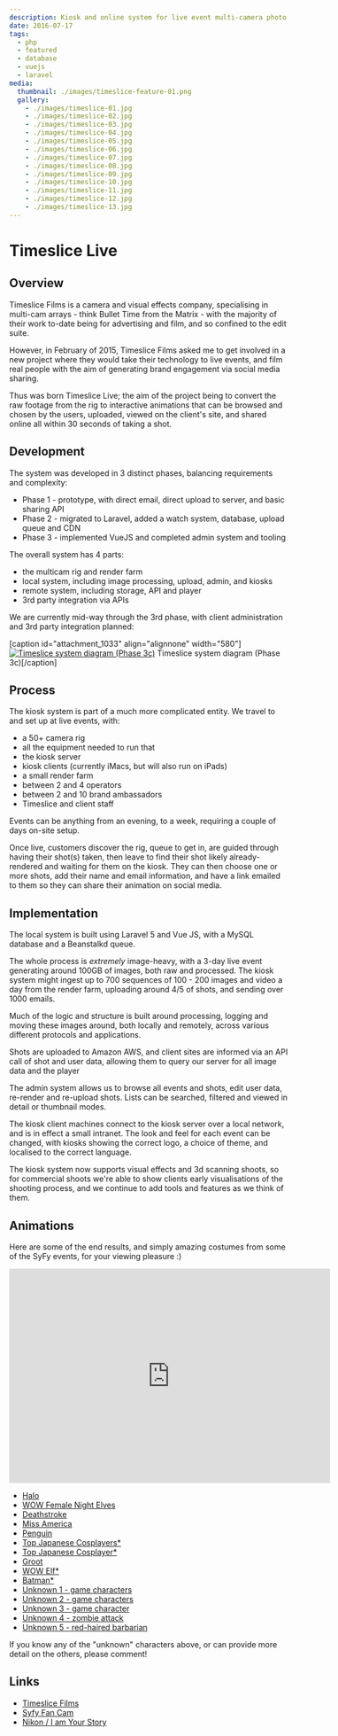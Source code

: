 ```yaml
---
description: Kiosk and online system for live event multi-camera photo studio
date: 2016-07-17
tags:
  - php
  - featured
  - database
  - vuejs
  - laravel
media:
  thumbnail: ./images/timeslice-feature-01.png
  gallery:
    - ./images/timeslice-01.jpg
    - ./images/timeslice-02.jpg
    - ./images/timeslice-03.jpg
    - ./images/timeslice-04.jpg
    - ./images/timeslice-05.jpg
    - ./images/timeslice-06.jpg
    - ./images/timeslice-07.jpg
    - ./images/timeslice-08.jpg
    - ./images/timeslice-09.jpg
    - ./images/timeslice-10.jpg
    - ./images/timeslice-11.jpg
    - ./images/timeslice-12.jpg
    - ./images/timeslice-13.jpg
---
```


# Timeslice Live

## Overview

Timeslice Films is a camera and visual effects company, specialising in multi-cam arrays - think Bullet Time from the Matrix - with the majority of their work to-date being for advertising and film, and so confined to the edit suite.

However, in February of 2015, Timeslice Films asked me to get involved in a new project where they would take their technology to live events, and film real people with the aim of generating brand engagement via social media sharing.

Thus was born Timeslice Live; the aim of the project being to convert the raw footage from the rig to interactive animations that can be browsed and chosen by the users, uploaded, viewed on the client's site, and shared online all within 30 seconds of taking a shot.

## Development

The system was developed in 3 distinct phases, balancing requirements and complexity:

- Phase 1 - prototype, with direct email, direct upload to server, and basic sharing API
- Phase 2 - migrated to Laravel, added a watch system, database, upload queue and CDN
- Phase 3 - implemented VueJS and completed admin system and tooling

The overall system has 4 parts:

- the multicam rig and render farm
- local system, including image processing, upload, admin, and kiosks
- remote system, including storage, API and player
- 3rd party integration via APIs

We are currently mid-way through the 3rd phase, with client administration and 3rd party integration planned:

\[caption id="attachment\_1033" align="alignnone" width="580"\][![Timeslice system diagram (Phase 3c)](http://davestewart.co.uk/wp-content/uploads/work/html/timeslice-live/timeslice-system-diagram-phase-03c-580x366.png)](./images/timeslice-system-diagram-phase-03c.png) Timeslice system diagram (Phase 3c)\[/caption\]

## Process

The kiosk system is part of a much more complicated entity. We travel to and set up at live events, with:

- a 50+ camera rig
- all the equipment needed to run that
- the kiosk server
- kiosk clients (currently iMacs, but will also run on iPads)
- a small render farm
- between 2 and 4 operators
- between 2 and 10 brand ambassadors
- Timeslice and client staff

Events can be anything from an evening, to a week, requiring a couple of days on-site setup.

Once live, customers discover the rig, queue to get in, are guided through having their shot(s) taken, then leave to find their shot likely already-rendered and waiting for them on the kiosk. They can then choose one or more shots, add their name and email information, and have a link emailed to them so they can share their animation on social media.

## Implementation

The local system is built using Laravel 5 and Vue JS, with a MySQL database and a Beanstalkd queue.

The whole process is _extremely_ image-heavy, with a 3-day live event generating around 100GB of images, both raw and processed. The kiosk system might ingest up to 700 sequences of 100 - 200 images and video a day from the render farm, uploading around 4/5 of shots, and sending over 1000 emails.

Much of the logic and structure is built around processing, logging and moving these images around, both locally and remotely, across various different protocols and applications.

Shots are uploaded to Amazon AWS, and client sites are informed via an API call of shot and user data, allowing them to query our server for all image data and the player

The admin system allows us to browse all events and shots, edit user data, re-render and re-upload shots. Lists can be searched, filtered and viewed in detail or thumbnail modes.

The kiosk client machines connect to the kiosk server over a local network, and is in effect a small intranet. The look and feel for each event can be changed, with kiosks showing the correct logo, a choice of theme, and localised to the correct language.

The kiosk system now supports visual effects and 3d scanning shoots, so for commercial shoots we're able to show clients early visualisations of the shooting process, and we continue to add tools and features as we think of them.

## Animations

Here are some of the end results, and simply amazing costumes from some of the SyFy events, for your viewing pleasure :)

<iframe id="player" src="http://timeslicelive.com/media/player.html?shotId=9rf2O" width="580" height="387" frameborder="0"></iframe>

- [Halo](http://timeslicelive.com/media/player.html?shotId=9rf2O)
- [WOW Female Night Elves](http://timeslicelive.com/media/player.html?shotId=ERfn4)
- [Deathstroke](http://timeslicelive.com/media/player.html?shotId=4xfmK)
- [Miss America](http://timeslicelive.com/media/player.html?shotId=L9fmE)
- [Penguin](http://timeslicelive.com/media/player.html?shotId=1wfk2)
- [Top Japanese Cosplayers\*](http://timeslicelive.com/media/player.html?shotId=68fX3)
- [Top Japanese Cosplayer\*](http://timeslicelive.com/media/player.html?shotId=ERfo0)
- [Groot](http://timeslicelive.com/media/player.html?shotId=DkfJw)
- [WOW Elf\*](http://timeslicelive.com/media/player.html?shotId=G6fy0)
- [Batman\*](http://timeslicelive.com/media/player.html?shotId=R6fy1)
- [Unknown 1 - game characters](http://timeslicelive.com/media/player.html?shotId=68fGE)
- [Unknown 2 - game characters](http://timeslicelive.com/media/player.html?shotId=BBfZl)
- [Unknown 3 - game character](http://timeslicelive.com/media/player.html?shotId=W6f6M)
- [Unknown 4 - zombie attack](http://timeslicelive.com/media/player.html?shotId=PNfDD)
- [Unknown 5 - red-haired barbarian](http://timeslicelive.com/media/player.html?shotId=4xfY7)

If you know any of the "unknown" characters above, or can provide more detail on the others, please comment!

## Links

- [Timeslice Films](http://timeslicefilms.com/)
- [Syfy Fan Cam](http://www.syfy.co.uk/welcome-fancam)
- [Nikon / I am Your Story](https://iamyourstory.fr/experience-360)

 

<script>// <![CDATA[ var $player = $('#player'); $(window).on('resize', function() { $player.height($player.width() * (387 / 580)); $player.get(0).src = $player.get(0).src; }).trigger('resize'); $('#shots a').on('click', function(event) { event.preventDefault(); $player.attr('src', event.currentTarget.href); }); // ]]></script>
